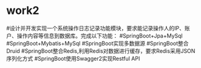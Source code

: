 # work2
#设计并开发实现一个系统操作日志记录功能模块，要求能记录操作人的IP、账户、操作内容等信息到数据库。完成以下功能：
#SpringBoot+Jpa+MySql
#SpringBoot+Mybatis+MySql
#SpringBoot实现多数据源
#SpringBoot整合Druid
#SpringBoot整合Redis,利用Redis对数据进行缓存，要求Redis采用JSON序列化方式
#SpringBoot使用Swagger2实现Restful API
